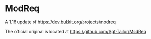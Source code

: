 # ModReq

A 1.16 update of  https://dev.bukkit.org/projects/modreq

The official original is located at https://github.com/Sgt-Tailor/ModReq